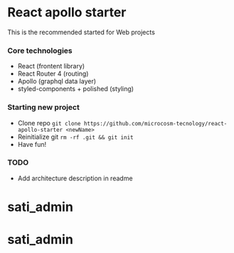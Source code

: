 # React apollo starter

This is the recommended started for Web projects

### Core technologies

- React (frontent library)
- React Router 4 (routing)
- Apollo (graphql data layer)
- styled-components + polished (styling)

### Starting new project

- Clone repo `git clone https://github.com/microcosm-tecnology/react-apollo-starter <newName>`
- Reinitialize git `rm -rf .git && git init`
- Have fun!

### TODO

- Add architecture description in readme
# sati_admin
# sati_admin
